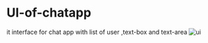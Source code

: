 # UI-of-chatapp
it interface for chat app with list of user ,text-box and text-area
![ui](https://user-images.githubusercontent.com/35330229/64560330-f1005800-d365-11e9-9955-f29bf5090e23.png)

